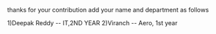 thanks for your contribution
add your name and department as follows

1)Deepak Reddy -- IT,2ND YEAR
2)Viranch -- Aero, 1st year
